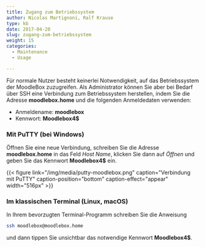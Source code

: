 ```yaml
---
title: Zugang zum Betriebssystem
author: Nicolas Martignoni, Ralf Krause
type: kb
date: 2017-04-20
slug: zugang-zum-betriebssystem
weight: 15
categories:
  - Maintenance
  - Usage

---
```

Für normale Nutzer besteht keinerlei Notwendigkeit, auf das Betriebssystem der MoodleBox zuzugreifen. Als Administrator können Sie aber bei Bedarf über SSH eine Verbindung zum Betriebssystem herstellen, indem Sie die Adresse __moodlebox.home__ und die folgenden Anmeldedaten verwenden:

  * Anmeldename: __moodlebox__
  * Kennwort: __Moodlebox4$__
  

### Mit PuTTY (bei Windows)

Öffnen Sie eine neue Verbindung, schreiben Sie die Adresse __moodlebox.home__ in das Feld _Host Name_, klicken Sie dann auf _Öffnen_ und geben Sie das Kennwort __Moodlebox4$__ ein.

{{< figure link="/img/media/putty-moodlebox.png" caption="Verbindung mit PuTTY" caption-position="bottom" caption-effect="appear" width="516px" >}}

### Im klassischen Terminal (Linux, macOS)

In Ihrem bevorzugten Terminal-Programm schreiben Sie die Anweisung

```bash
ssh moodlebox@moodlebox.home
```

und dann tippen Sie unsichtbar das notwendige Kennwort __Moodlebox4$__.
